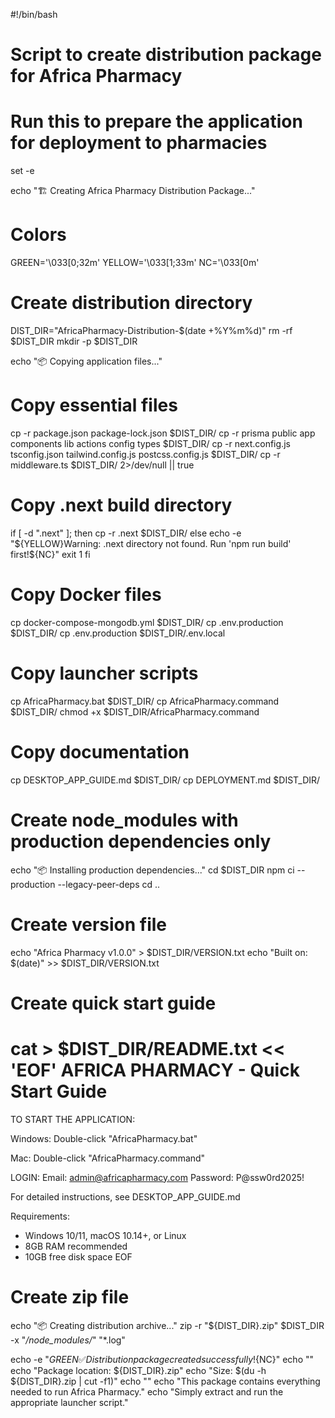 #!/bin/bash

# Script to create distribution package for Africa Pharmacy
# Run this to prepare the application for deployment to pharmacies

set -e

echo "🏗️  Creating Africa Pharmacy Distribution Package..."

# Colors
GREEN='\033[0;32m'
YELLOW='\033[1;33m'
NC='\033[0m'

# Create distribution directory
DIST_DIR="AfricaPharmacy-Distribution-$(date +%Y%m%d)"
rm -rf $DIST_DIR
mkdir -p $DIST_DIR

echo "📦 Copying application files..."

# Copy essential files
cp -r package.json package-lock.json $DIST_DIR/
cp -r prisma public app components lib actions config types $DIST_DIR/
cp -r next.config.js tsconfig.json tailwind.config.js postcss.config.js $DIST_DIR/
cp -r middleware.ts $DIST_DIR/ 2>/dev/null || true

# Copy .next build directory
if [ -d ".next" ]; then
    cp -r .next $DIST_DIR/
else
    echo -e "${YELLOW}Warning: .next directory not found. Run 'npm run build' first!${NC}"
    exit 1
fi

# Copy Docker files
cp docker-compose-mongodb.yml $DIST_DIR/
cp .env.production $DIST_DIR/
cp .env.production $DIST_DIR/.env.local

# Copy launcher scripts
cp AfricaPharmacy.bat $DIST_DIR/
cp AfricaPharmacy.command $DIST_DIR/
chmod +x $DIST_DIR/AfricaPharmacy.command

# Copy documentation
cp DESKTOP_APP_GUIDE.md $DIST_DIR/
cp DEPLOYMENT.md $DIST_DIR/

# Create node_modules with production dependencies only
echo "📦 Installing production dependencies..."
cd $DIST_DIR
npm ci --production --legacy-peer-deps
cd ..

# Create version file
echo "Africa Pharmacy v1.0.0" > $DIST_DIR/VERSION.txt
echo "Built on: $(date)" >> $DIST_DIR/VERSION.txt

# Create quick start guide
cat > $DIST_DIR/README.txt << 'EOF'
AFRICA PHARMACY - Quick Start Guide
===================================

TO START THE APPLICATION:

Windows:
  Double-click "AfricaPharmacy.bat"

Mac:
  Double-click "AfricaPharmacy.command"

LOGIN:
  Email: admin@africapharmacy.com
  Password: P@ssw0rd2025!

For detailed instructions, see DESKTOP_APP_GUIDE.md

Requirements:
- Windows 10/11, macOS 10.14+, or Linux
- 8GB RAM recommended
- 10GB free disk space
EOF

# Create zip file
echo "📦 Creating distribution archive..."
zip -r "${DIST_DIR}.zip" $DIST_DIR -x "*/node_modules/*" "*.log"

echo -e "${GREEN}✅ Distribution package created successfully!${NC}"
echo ""
echo "Package location: ${DIST_DIR}.zip"
echo "Size: $(du -h ${DIST_DIR}.zip | cut -f1)"
echo ""
echo "This package contains everything needed to run Africa Pharmacy."
echo "Simply extract and run the appropriate launcher script."
